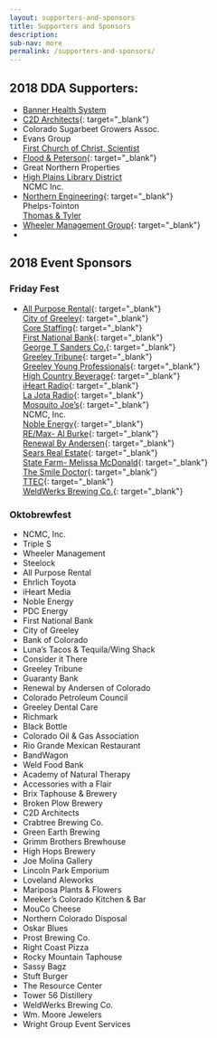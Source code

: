 ```yaml
---
layout: supporters-and-sponsors
title: Supporters and Sponsors
description:
sub-nav: more
permalink: /supporters-and-sponsors/
---
```


## 2018 DDA Supporters:

* [Banner Health System](https://www.bannerhealth.com/)
* [C2D Architects](http://c2darchitects.com/){: target="_blank"}
* Colorado Sugarbeet Growers Assoc.
* Evans Group<br>[First Church of Christ, Scientist](http://christiansciencecolorado.org/churches/first-church-of-christ-scientist-greeley/)
* [Flood & Peterson](https://floodpeterson.com/){: target="_blank"}
* Great Northern Properties
* [High Plains Library District](http://www.mylibrary.us/)<br>NCMC Inc.
* [Northern Engineering](http://northernengineering.com/){: target="_blank"}<br>Phelps-Tointon<br>[Thomas & Tyler](http://www.thomasandtyler.com/)
* [Wheeler Management Group](http://www.wheelermgt.com){: target="_blank"}
* &nbsp;

## 2018 Event Sponsors

### Friday Fest

* [All Purpose Rental](http://www.allpurposerental.com/){: target="_blank"}<br>[City of Greeley](greeleygov.com){: target="_blank"}<br>[Core Staffing](www.corestaff.com){: target="_blank"}<br>[First National Bank](https://www.1stnationalbank.com/site/personal/){: target="_blank"}<br>[George T Sanders Co.](https://www.gtsanders.com/){: target="_blank"}<br>[Greeley Tribune](https://www.greeleytribune.com/){: target="_blank"}<br>[Greeley Young Professionals](https://www.facebook.com/greeleyyoungprofessionals/){: target="_blank"}<br>[High Country Beverage](http://highcountrybeverage.com/agegate/){: target="_blank"}<br>[iHeart Radio](https://www.iheart.com/){: target="_blank"}<br>[La Jota Radio](http://lajotamexicana.com/content/){: target="_blank"}<br>[Mosquito Joe’s](https://mosquitojoe.com/){: target="_blank"}<br>NCMC, Inc.<br>[Noble Energy](https://www.nblenergy.com/){: target="_blank"}<br>[RE/Max- Al Burke](www.remax.com){: target="_blank"}<br>[Renewal By Andersen](https://www.renewalbyandersen.com/){: target="_blank"}<br>[Sears Real Estate](http://www.searsrealestate.com/){: target="_blank"}<br>[State Farm- Melissa McDonald](https://www.statefarm.com/agent/US/CO/Greeley/Melissa-Mcdonald-ZB0KX2VV000){: target="_blank"}<br>[The Smile Doctor](www.smiledoctors.com){: target="_blank"}<br>[TTEC](https://www.ttecjobs.com/){: target="_blank"}<br>[WeldWerks Brewing Co.](https://www.weldwerksbrewing.com/){: target="_blank"}

### Oktobrewfest

* NCMC, Inc.
* Triple S
* Wheeler Management
* Steelock
* All Purpose Rental
* Ehrlich Toyota
* iHeart Media
* Noble Energy
* PDC Energy
* First National Bank
* City of Greeley
* Bank of Colorado
* Luna’s Tacos & Tequila/Wing Shack
* Consider it There
* Greeley Tribune
* Guaranty Bank
* Renewal by Andersen of Colorado
* Colorado Petroleum Council
* Greeley Dental Care
* Richmark
* Black Bottle
* Colorado Oil & Gas Association
* Rio Grande Mexican Restaurant
* BandWagon
* Weld Food Bank
* Academy of Natural Therapy
* Accessories with a Flair
* Brix Taphouse & Brewery
* Broken Plow Brewery
* C2D Architects
* Crabtree Brewing Co.
* Green Earth Brewing
* Grimm Brothers Brewhouse
* High Hops Brewery
* Joe Molina Gallery
* Lincoln Park Emporium
* Loveland Aleworks
* Mariposa Plants & Flowers
* Meeker’s Colorado Kitchen & Bar
* MouCo Cheese&nbsp;
* Northern Colorado Disposal
* Oskar Blues
* Prost Brewing Co.
* Right Coast Pizza
* Rocky Mountain Taphouse
* Sassy Bagz
* Stuft Burger
* The Resource Center
* Tower 56 Distillery
* WeldWerks Brewing Co.
* Wm. Moore Jewelers
* Wright Group Event Services
